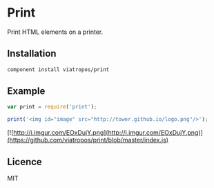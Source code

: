 # Print

Print HTML elements on a printer.

## Installation

```bash
component install viatropos/print
```

## Example

```js
var print = require('print');

print('<img id="image" src="http://tower.github.io/logo.png"/>');
```

[![http://i.imgur.com/EOxDujY.png](http://i.imgur.com/EOxDujY.png)](https://github.com/viatropos/print/blob/master/index.js)

## Licence

MIT
